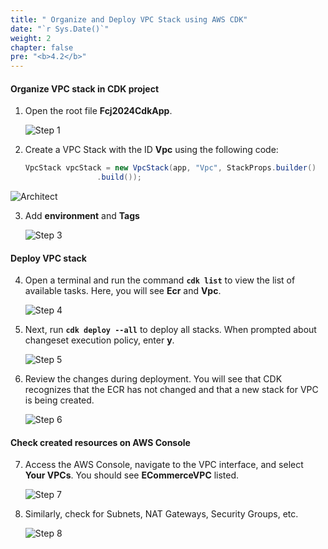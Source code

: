 ```yaml
---
title: " Organize and Deploy VPC Stack using AWS CDK"
date: "`r Sys.Date()`"
weight: 2
chapter: false
pre: "<b>4.2</b>"
---
```


#### Organize VPC stack in CDK project

1. Open the root file **Fcj2024CdkApp**.

   ![Step 1](/images/3/orstack/01.png?featherlight=false&width=60pc)

2. Create a VPC Stack with the ID **Vpc** using the following code:

   ```java
   VpcStack vpcStack = new VpcStack(app, "Vpc", StackProps.builder()
                   .build());
   ```
![Architect](/images/4/createVPC/07.png?featherlight=false&width=60pc)

3. Add **environment** and **Tags**

   ![Step 3](/images/4/createVPC/08.png?featherlight=false&width=60pc)

#### Deploy VPC stack

4. Open a terminal and run the command **`cdk list`** to view the list of available tasks. Here, you will see **Ecr** and **Vpc**.

   ![Step 4](/images/4/createVPC/09.png?featherlight=false&width=60pc)

5. Next, run **`cdk deploy --all`** to deploy all stacks. When prompted about changeset execution policy, enter **y**.

   ![Step 5](/images/4/createVPC/10.png?featherlight=false&width=60pc)

6. Review the changes during deployment. You will see that CDK recognizes that the ECR has not changed and that a new stack for VPC is being created.

   ![Step 6](/images/4/createVPC/11.png?featherlight=false&width=60pc)

#### Check created resources on AWS Console

7. Access the AWS Console, navigate to the VPC interface, and select **Your VPCs**. You should see **ECommerceVPC** listed.

   ![Step 7](/images/4/createVPC/12.png?featherlight=false&width=60pc)

8. Similarly, check for Subnets, NAT Gateways, Security Groups, etc.

   ![Step 8](/images/4/createVPC/13.png?featherlight=false&width=60pc)
